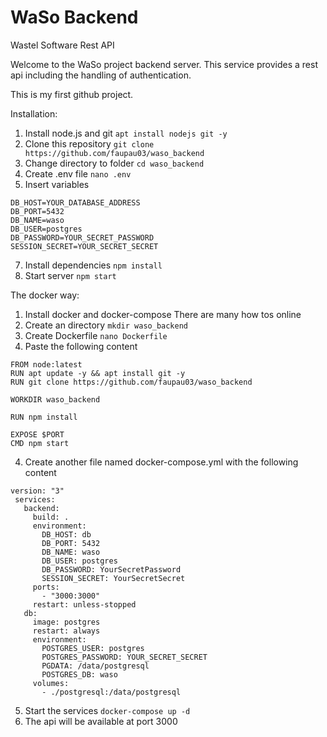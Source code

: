 # WaSo Backend
Wastel Software Rest API

Welcome to the WaSo project backend server.
This service provides a rest api including the handling of authentication.

This is my first github project.

Installation:
 
 1. Install node.js and git
 `apt install nodejs git -y`
 2. Clone this repository
 `git clone https://github.com/faupau03/waso_backend`
 3. Change directory to folder
 `cd waso_backend`
 4. Create .env file
 `nano .env`
 5. Insert variables
 ```
 DB_HOST=YOUR_DATABASE_ADDRESS
 DB_PORT=5432
 DB_NAME=waso
 DB_USER=postgres
 DB_PASSWORD=YOUR_SECRET_PASSWORD
 SESSION_SECRET=YOUR_SECRET_SECRET
 ```
 7. Install dependencies
 `npm install`
 7. Start server
 `npm start`

The docker way:
 
 1. Install docker and docker-compose
    There are many how tos online
 2. Create an directory
    `mkdir waso_backend`
 3. Create Dockerfile
    `nano Dockerfile`
 4. Paste the following content
```    
FROM node:latest
RUN apt update -y && apt install git -y
RUN git clone https://github.com/faupau03/waso_backend

WORKDIR waso_backend

RUN npm install

EXPOSE $PORT
CMD npm start
```

  4. Create another file named docker-compose.yml with the following content
```
version: "3"
 services:
   backend:
     build: .
     environment:
       DB_HOST: db
       DB_PORT: 5432
       DB_NAME: waso
       DB_USER: postgres
       DB_PASSWORD: YourSecretPassword
       SESSION_SECRET: YourSecretSecret
     ports:
       - "3000:3000"
     restart: unless-stopped
   db:
     image: postgres
     restart: always
     environment:
       POSTGRES_USER: postgres
       POSTGRES_PASSWORD: YOUR_SECRET_SECRET
       PGDATA: /data/postgresql
       POSTGRES_DB: waso
     volumes:
       - ./postgresql:/data/postgresql
```
  5. Start the services
  `docker-compose up -d`
  6. The api will be available at port 3000
